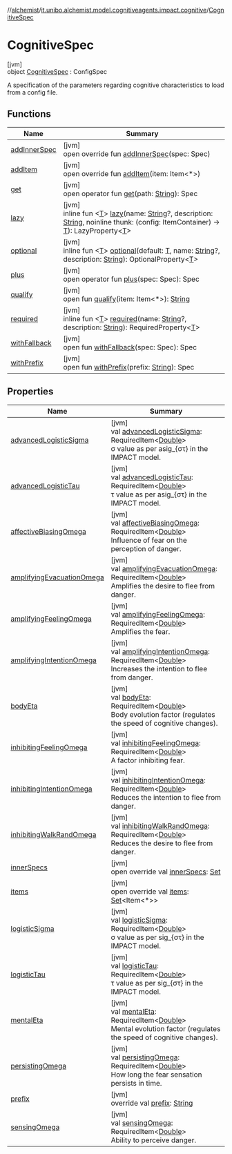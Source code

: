 //[alchemist](../../../index.md)/[it.unibo.alchemist.model.cognitiveagents.impact.cognitive](../index.md)/[CognitiveSpec](index.md)

# CognitiveSpec

[jvm]\
object [CognitiveSpec](index.md) : ConfigSpec

A specification of the parameters regarding cognitive characteristics to load from a config file.

## Functions

| Name | Summary |
|---|---|
| [addInnerSpec](../../it.unibo.alchemist.model.cognitiveagents.impact.individual/-speed-spec/index.md#1157218497%2FFunctions%2F-267951372) | [jvm]<br>open override fun [addInnerSpec](../../it.unibo.alchemist.model.cognitiveagents.impact.individual/-speed-spec/index.md#1157218497%2FFunctions%2F-267951372)(spec: Spec) |
| [addItem](../../it.unibo.alchemist.model.cognitiveagents.impact.individual/-speed-spec/index.md#-1176720725%2FFunctions%2F-267951372) | [jvm]<br>open override fun [addItem](../../it.unibo.alchemist.model.cognitiveagents.impact.individual/-speed-spec/index.md#-1176720725%2FFunctions%2F-267951372)(item: Item<*>) |
| [get](../../it.unibo.alchemist.model.cognitiveagents.impact.individual/-speed-spec/index.md#216658617%2FFunctions%2F-267951372) | [jvm]<br>open operator fun [get](../../it.unibo.alchemist.model.cognitiveagents.impact.individual/-speed-spec/index.md#216658617%2FFunctions%2F-267951372)(path: [String](https://kotlinlang.org/api/latest/jvm/stdlib/kotlin/-string/index.html)): Spec |
| [lazy](../../it.unibo.alchemist.model.cognitiveagents.impact.individual/-speed-spec/index.md#-57241479%2FFunctions%2F-267951372) | [jvm]<br>inline fun <[T](../../it.unibo.alchemist.model.cognitiveagents.impact.individual/-speed-spec/index.md#-57241479%2FFunctions%2F-267951372)> [lazy](../../it.unibo.alchemist.model.cognitiveagents.impact.individual/-speed-spec/index.md#-57241479%2FFunctions%2F-267951372)(name: [String](https://kotlinlang.org/api/latest/jvm/stdlib/kotlin/-string/index.html)?, description: [String](https://kotlinlang.org/api/latest/jvm/stdlib/kotlin/-string/index.html), noinline thunk: (config: ItemContainer) -> [T](../../it.unibo.alchemist.model.cognitiveagents.impact.individual/-speed-spec/index.md#-57241479%2FFunctions%2F-267951372)): LazyProperty<[T](../../it.unibo.alchemist.model.cognitiveagents.impact.individual/-speed-spec/index.md#-57241479%2FFunctions%2F-267951372)> |
| [optional](../../it.unibo.alchemist.model.cognitiveagents.impact.individual/-speed-spec/index.md#-1307546368%2FFunctions%2F-267951372) | [jvm]<br>inline fun <[T](../../it.unibo.alchemist.model.cognitiveagents.impact.individual/-speed-spec/index.md#-1307546368%2FFunctions%2F-267951372)> [optional](../../it.unibo.alchemist.model.cognitiveagents.impact.individual/-speed-spec/index.md#-1307546368%2FFunctions%2F-267951372)(default: [T](../../it.unibo.alchemist.model.cognitiveagents.impact.individual/-speed-spec/index.md#-1307546368%2FFunctions%2F-267951372), name: [String](https://kotlinlang.org/api/latest/jvm/stdlib/kotlin/-string/index.html)?, description: [String](https://kotlinlang.org/api/latest/jvm/stdlib/kotlin/-string/index.html)): OptionalProperty<[T](../../it.unibo.alchemist.model.cognitiveagents.impact.individual/-speed-spec/index.md#-1307546368%2FFunctions%2F-267951372)> |
| [plus](../../it.unibo.alchemist.model.cognitiveagents.impact.individual/-speed-spec/index.md#-1897999851%2FFunctions%2F-267951372) | [jvm]<br>open operator fun [plus](../../it.unibo.alchemist.model.cognitiveagents.impact.individual/-speed-spec/index.md#-1897999851%2FFunctions%2F-267951372)(spec: Spec): Spec |
| [qualify](../../it.unibo.alchemist.model.cognitiveagents.impact.individual/-speed-spec/index.md#-620175742%2FFunctions%2F-267951372) | [jvm]<br>open fun [qualify](../../it.unibo.alchemist.model.cognitiveagents.impact.individual/-speed-spec/index.md#-620175742%2FFunctions%2F-267951372)(item: Item<*>): [String](https://kotlinlang.org/api/latest/jvm/stdlib/kotlin/-string/index.html) |
| [required](../../it.unibo.alchemist.model.cognitiveagents.impact.individual/-speed-spec/index.md#1352156512%2FFunctions%2F-267951372) | [jvm]<br>inline fun <[T](../../it.unibo.alchemist.model.cognitiveagents.impact.individual/-speed-spec/index.md#1352156512%2FFunctions%2F-267951372)> [required](../../it.unibo.alchemist.model.cognitiveagents.impact.individual/-speed-spec/index.md#1352156512%2FFunctions%2F-267951372)(name: [String](https://kotlinlang.org/api/latest/jvm/stdlib/kotlin/-string/index.html)?, description: [String](https://kotlinlang.org/api/latest/jvm/stdlib/kotlin/-string/index.html)): RequiredProperty<[T](../../it.unibo.alchemist.model.cognitiveagents.impact.individual/-speed-spec/index.md#1352156512%2FFunctions%2F-267951372)> |
| [withFallback](../../it.unibo.alchemist.model.cognitiveagents.impact.individual/-speed-spec/index.md#73507879%2FFunctions%2F-267951372) | [jvm]<br>open fun [withFallback](../../it.unibo.alchemist.model.cognitiveagents.impact.individual/-speed-spec/index.md#73507879%2FFunctions%2F-267951372)(spec: Spec): Spec |
| [withPrefix](../../it.unibo.alchemist.model.cognitiveagents.impact.individual/-speed-spec/index.md#-1060748701%2FFunctions%2F-267951372) | [jvm]<br>open fun [withPrefix](../../it.unibo.alchemist.model.cognitiveagents.impact.individual/-speed-spec/index.md#-1060748701%2FFunctions%2F-267951372)(prefix: [String](https://kotlinlang.org/api/latest/jvm/stdlib/kotlin/-string/index.html)): Spec |

## Properties

| Name | Summary |
|---|---|
| [advancedLogisticSigma](advanced-logistic-sigma.md) | [jvm]<br>val [advancedLogisticSigma](advanced-logistic-sigma.md): RequiredItem<[Double](https://kotlinlang.org/api/latest/jvm/stdlib/kotlin/-double/index.html)><br>σ value as per asig_{στ} in the IMPACT model. |
| [advancedLogisticTau](advanced-logistic-tau.md) | [jvm]<br>val [advancedLogisticTau](advanced-logistic-tau.md): RequiredItem<[Double](https://kotlinlang.org/api/latest/jvm/stdlib/kotlin/-double/index.html)><br>τ value as per asig_{στ} in the IMPACT model. |
| [affectiveBiasingOmega](affective-biasing-omega.md) | [jvm]<br>val [affectiveBiasingOmega](affective-biasing-omega.md): RequiredItem<[Double](https://kotlinlang.org/api/latest/jvm/stdlib/kotlin/-double/index.html)><br>Influence of fear on the perception of danger. |
| [amplifyingEvacuationOmega](amplifying-evacuation-omega.md) | [jvm]<br>val [amplifyingEvacuationOmega](amplifying-evacuation-omega.md): RequiredItem<[Double](https://kotlinlang.org/api/latest/jvm/stdlib/kotlin/-double/index.html)><br>Amplifies the desire to flee from danger. |
| [amplifyingFeelingOmega](amplifying-feeling-omega.md) | [jvm]<br>val [amplifyingFeelingOmega](amplifying-feeling-omega.md): RequiredItem<[Double](https://kotlinlang.org/api/latest/jvm/stdlib/kotlin/-double/index.html)><br>Amplifies the fear. |
| [amplifyingIntentionOmega](amplifying-intention-omega.md) | [jvm]<br>val [amplifyingIntentionOmega](amplifying-intention-omega.md): RequiredItem<[Double](https://kotlinlang.org/api/latest/jvm/stdlib/kotlin/-double/index.html)><br>Increases the intention to flee from danger. |
| [bodyEta](body-eta.md) | [jvm]<br>val [bodyEta](body-eta.md): RequiredItem<[Double](https://kotlinlang.org/api/latest/jvm/stdlib/kotlin/-double/index.html)><br>Body evolution factor (regulates the speed of cognitive changes). |
| [inhibitingFeelingOmega](inhibiting-feeling-omega.md) | [jvm]<br>val [inhibitingFeelingOmega](inhibiting-feeling-omega.md): RequiredItem<[Double](https://kotlinlang.org/api/latest/jvm/stdlib/kotlin/-double/index.html)><br>A factor inhibiting fear. |
| [inhibitingIntentionOmega](inhibiting-intention-omega.md) | [jvm]<br>val [inhibitingIntentionOmega](inhibiting-intention-omega.md): RequiredItem<[Double](https://kotlinlang.org/api/latest/jvm/stdlib/kotlin/-double/index.html)><br>Reduces the intention to flee from danger. |
| [inhibitingWalkRandOmega](inhibiting-walk-rand-omega.md) | [jvm]<br>val [inhibitingWalkRandOmega](inhibiting-walk-rand-omega.md): RequiredItem<[Double](https://kotlinlang.org/api/latest/jvm/stdlib/kotlin/-double/index.html)><br>Reduces the desire to flee from danger. |
| [innerSpecs](index.md#-87167681%2FProperties%2F-267951372) | [jvm]<br>open override val [innerSpecs](index.md#-87167681%2FProperties%2F-267951372): [Set](https://kotlinlang.org/api/latest/jvm/stdlib/kotlin.collections/-set/index.html)<Spec> |
| [items](index.md#455573209%2FProperties%2F-267951372) | [jvm]<br>open override val [items](index.md#455573209%2FProperties%2F-267951372): [Set](https://kotlinlang.org/api/latest/jvm/stdlib/kotlin.collections/-set/index.html)<Item<*>> |
| [logisticSigma](logistic-sigma.md) | [jvm]<br>val [logisticSigma](logistic-sigma.md): RequiredItem<[Double](https://kotlinlang.org/api/latest/jvm/stdlib/kotlin/-double/index.html)><br>σ value as per sig_{στ} in the IMPACT model. |
| [logisticTau](logistic-tau.md) | [jvm]<br>val [logisticTau](logistic-tau.md): RequiredItem<[Double](https://kotlinlang.org/api/latest/jvm/stdlib/kotlin/-double/index.html)><br>τ value as per sig_{στ} in the IMPACT model. |
| [mentalEta](mental-eta.md) | [jvm]<br>val [mentalEta](mental-eta.md): RequiredItem<[Double](https://kotlinlang.org/api/latest/jvm/stdlib/kotlin/-double/index.html)><br>Mental evolution factor (regulates the speed of cognitive changes). |
| [persistingOmega](persisting-omega.md) | [jvm]<br>val [persistingOmega](persisting-omega.md): RequiredItem<[Double](https://kotlinlang.org/api/latest/jvm/stdlib/kotlin/-double/index.html)><br>How long the fear sensation persists in time. |
| [prefix](index.md#1854171663%2FProperties%2F-267951372) | [jvm]<br>override val [prefix](index.md#1854171663%2FProperties%2F-267951372): [String](https://kotlinlang.org/api/latest/jvm/stdlib/kotlin/-string/index.html) |
| [sensingOmega](sensing-omega.md) | [jvm]<br>val [sensingOmega](sensing-omega.md): RequiredItem<[Double](https://kotlinlang.org/api/latest/jvm/stdlib/kotlin/-double/index.html)><br>Ability to perceive danger. |
